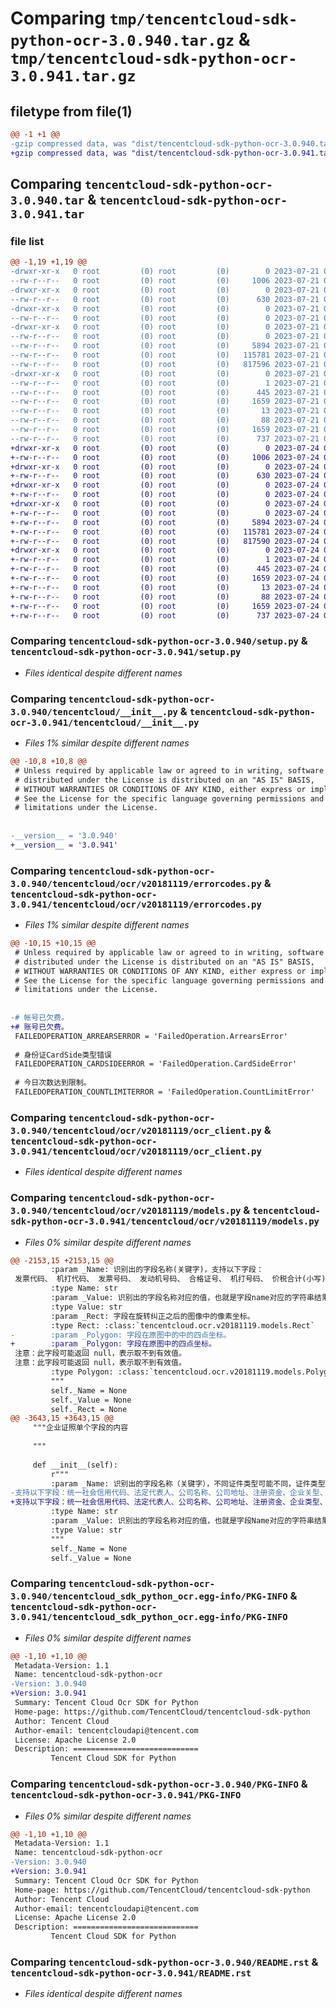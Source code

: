 # Comparing `tmp/tencentcloud-sdk-python-ocr-3.0.940.tar.gz` & `tmp/tencentcloud-sdk-python-ocr-3.0.941.tar.gz`

## filetype from file(1)

```diff
@@ -1 +1 @@
-gzip compressed data, was "dist/tencentcloud-sdk-python-ocr-3.0.940.tar", last modified: Fri Jul 21 00:47:05 2023, max compression
+gzip compressed data, was "dist/tencentcloud-sdk-python-ocr-3.0.941.tar", last modified: Mon Jul 24 00:41:16 2023, max compression
```

## Comparing `tencentcloud-sdk-python-ocr-3.0.940.tar` & `tencentcloud-sdk-python-ocr-3.0.941.tar`

### file list

```diff
@@ -1,19 +1,19 @@
-drwxr-xr-x   0 root         (0) root         (0)        0 2023-07-21 00:47:05.000000 tencentcloud-sdk-python-ocr-3.0.940/
--rw-r--r--   0 root         (0) root         (0)     1006 2023-07-21 00:47:05.000000 tencentcloud-sdk-python-ocr-3.0.940/setup.py
-drwxr-xr-x   0 root         (0) root         (0)        0 2023-07-21 00:47:05.000000 tencentcloud-sdk-python-ocr-3.0.940/tencentcloud/
--rw-r--r--   0 root         (0) root         (0)      630 2023-07-21 00:47:05.000000 tencentcloud-sdk-python-ocr-3.0.940/tencentcloud/__init__.py
-drwxr-xr-x   0 root         (0) root         (0)        0 2023-07-21 00:47:05.000000 tencentcloud-sdk-python-ocr-3.0.940/tencentcloud/ocr/
--rw-r--r--   0 root         (0) root         (0)        0 2023-07-21 00:47:05.000000 tencentcloud-sdk-python-ocr-3.0.940/tencentcloud/ocr/__init__.py
-drwxr-xr-x   0 root         (0) root         (0)        0 2023-07-21 00:47:05.000000 tencentcloud-sdk-python-ocr-3.0.940/tencentcloud/ocr/v20181119/
--rw-r--r--   0 root         (0) root         (0)        0 2023-07-21 00:47:05.000000 tencentcloud-sdk-python-ocr-3.0.940/tencentcloud/ocr/v20181119/__init__.py
--rw-r--r--   0 root         (0) root         (0)     5894 2023-07-21 00:47:05.000000 tencentcloud-sdk-python-ocr-3.0.940/tencentcloud/ocr/v20181119/errorcodes.py
--rw-r--r--   0 root         (0) root         (0)   115781 2023-07-21 00:47:05.000000 tencentcloud-sdk-python-ocr-3.0.940/tencentcloud/ocr/v20181119/ocr_client.py
--rw-r--r--   0 root         (0) root         (0)   817596 2023-07-21 00:47:05.000000 tencentcloud-sdk-python-ocr-3.0.940/tencentcloud/ocr/v20181119/models.py
-drwxr-xr-x   0 root         (0) root         (0)        0 2023-07-21 00:47:05.000000 tencentcloud-sdk-python-ocr-3.0.940/tencentcloud_sdk_python_ocr.egg-info/
--rw-r--r--   0 root         (0) root         (0)        1 2023-07-21 00:47:05.000000 tencentcloud-sdk-python-ocr-3.0.940/tencentcloud_sdk_python_ocr.egg-info/dependency_links.txt
--rw-r--r--   0 root         (0) root         (0)      445 2023-07-21 00:47:05.000000 tencentcloud-sdk-python-ocr-3.0.940/tencentcloud_sdk_python_ocr.egg-info/SOURCES.txt
--rw-r--r--   0 root         (0) root         (0)     1659 2023-07-21 00:47:05.000000 tencentcloud-sdk-python-ocr-3.0.940/tencentcloud_sdk_python_ocr.egg-info/PKG-INFO
--rw-r--r--   0 root         (0) root         (0)       13 2023-07-21 00:47:05.000000 tencentcloud-sdk-python-ocr-3.0.940/tencentcloud_sdk_python_ocr.egg-info/top_level.txt
--rw-r--r--   0 root         (0) root         (0)       88 2023-07-21 00:47:05.000000 tencentcloud-sdk-python-ocr-3.0.940/setup.cfg
--rw-r--r--   0 root         (0) root         (0)     1659 2023-07-21 00:47:05.000000 tencentcloud-sdk-python-ocr-3.0.940/PKG-INFO
--rw-r--r--   0 root         (0) root         (0)      737 2023-07-21 00:47:05.000000 tencentcloud-sdk-python-ocr-3.0.940/README.rst
+drwxr-xr-x   0 root         (0) root         (0)        0 2023-07-24 00:41:16.000000 tencentcloud-sdk-python-ocr-3.0.941/
+-rw-r--r--   0 root         (0) root         (0)     1006 2023-07-24 00:41:16.000000 tencentcloud-sdk-python-ocr-3.0.941/setup.py
+drwxr-xr-x   0 root         (0) root         (0)        0 2023-07-24 00:41:16.000000 tencentcloud-sdk-python-ocr-3.0.941/tencentcloud/
+-rw-r--r--   0 root         (0) root         (0)      630 2023-07-24 00:41:16.000000 tencentcloud-sdk-python-ocr-3.0.941/tencentcloud/__init__.py
+drwxr-xr-x   0 root         (0) root         (0)        0 2023-07-24 00:41:16.000000 tencentcloud-sdk-python-ocr-3.0.941/tencentcloud/ocr/
+-rw-r--r--   0 root         (0) root         (0)        0 2023-07-24 00:41:16.000000 tencentcloud-sdk-python-ocr-3.0.941/tencentcloud/ocr/__init__.py
+drwxr-xr-x   0 root         (0) root         (0)        0 2023-07-24 00:41:16.000000 tencentcloud-sdk-python-ocr-3.0.941/tencentcloud/ocr/v20181119/
+-rw-r--r--   0 root         (0) root         (0)        0 2023-07-24 00:41:16.000000 tencentcloud-sdk-python-ocr-3.0.941/tencentcloud/ocr/v20181119/__init__.py
+-rw-r--r--   0 root         (0) root         (0)     5894 2023-07-24 00:41:16.000000 tencentcloud-sdk-python-ocr-3.0.941/tencentcloud/ocr/v20181119/errorcodes.py
+-rw-r--r--   0 root         (0) root         (0)   115781 2023-07-24 00:41:16.000000 tencentcloud-sdk-python-ocr-3.0.941/tencentcloud/ocr/v20181119/ocr_client.py
+-rw-r--r--   0 root         (0) root         (0)   817590 2023-07-24 00:41:16.000000 tencentcloud-sdk-python-ocr-3.0.941/tencentcloud/ocr/v20181119/models.py
+drwxr-xr-x   0 root         (0) root         (0)        0 2023-07-24 00:41:16.000000 tencentcloud-sdk-python-ocr-3.0.941/tencentcloud_sdk_python_ocr.egg-info/
+-rw-r--r--   0 root         (0) root         (0)        1 2023-07-24 00:41:16.000000 tencentcloud-sdk-python-ocr-3.0.941/tencentcloud_sdk_python_ocr.egg-info/dependency_links.txt
+-rw-r--r--   0 root         (0) root         (0)      445 2023-07-24 00:41:16.000000 tencentcloud-sdk-python-ocr-3.0.941/tencentcloud_sdk_python_ocr.egg-info/SOURCES.txt
+-rw-r--r--   0 root         (0) root         (0)     1659 2023-07-24 00:41:16.000000 tencentcloud-sdk-python-ocr-3.0.941/tencentcloud_sdk_python_ocr.egg-info/PKG-INFO
+-rw-r--r--   0 root         (0) root         (0)       13 2023-07-24 00:41:16.000000 tencentcloud-sdk-python-ocr-3.0.941/tencentcloud_sdk_python_ocr.egg-info/top_level.txt
+-rw-r--r--   0 root         (0) root         (0)       88 2023-07-24 00:41:16.000000 tencentcloud-sdk-python-ocr-3.0.941/setup.cfg
+-rw-r--r--   0 root         (0) root         (0)     1659 2023-07-24 00:41:16.000000 tencentcloud-sdk-python-ocr-3.0.941/PKG-INFO
+-rw-r--r--   0 root         (0) root         (0)      737 2023-07-24 00:41:16.000000 tencentcloud-sdk-python-ocr-3.0.941/README.rst
```

### Comparing `tencentcloud-sdk-python-ocr-3.0.940/setup.py` & `tencentcloud-sdk-python-ocr-3.0.941/setup.py`

 * *Files identical despite different names*

### Comparing `tencentcloud-sdk-python-ocr-3.0.940/tencentcloud/__init__.py` & `tencentcloud-sdk-python-ocr-3.0.941/tencentcloud/__init__.py`

 * *Files 1% similar despite different names*

```diff
@@ -10,8 +10,8 @@
 # Unless required by applicable law or agreed to in writing, software
 # distributed under the License is distributed on an "AS IS" BASIS,
 # WITHOUT WARRANTIES OR CONDITIONS OF ANY KIND, either express or implied.
 # See the License for the specific language governing permissions and
 # limitations under the License.
 
 
-__version__ = '3.0.940'
+__version__ = '3.0.941'
```

### Comparing `tencentcloud-sdk-python-ocr-3.0.940/tencentcloud/ocr/v20181119/errorcodes.py` & `tencentcloud-sdk-python-ocr-3.0.941/tencentcloud/ocr/v20181119/errorcodes.py`

 * *Files 1% similar despite different names*

```diff
@@ -10,15 +10,15 @@
 # Unless required by applicable law or agreed to in writing, software
 # distributed under the License is distributed on an "AS IS" BASIS,
 # WITHOUT WARRANTIES OR CONDITIONS OF ANY KIND, either express or implied.
 # See the License for the specific language governing permissions and
 # limitations under the License.
 
 
-# 帐号已欠费。
+# 账号已欠费。
 FAILEDOPERATION_ARREARSERROR = 'FailedOperation.ArrearsError'
 
 # 身份证CardSide类型错误
 FAILEDOPERATION_CARDSIDEERROR = 'FailedOperation.CardSideError'
 
 # 今日次数达到限制。
 FAILEDOPERATION_COUNTLIMITERROR = 'FailedOperation.CountLimitError'
```

### Comparing `tencentcloud-sdk-python-ocr-3.0.940/tencentcloud/ocr/v20181119/ocr_client.py` & `tencentcloud-sdk-python-ocr-3.0.941/tencentcloud/ocr/v20181119/ocr_client.py`

 * *Files identical despite different names*

### Comparing `tencentcloud-sdk-python-ocr-3.0.940/tencentcloud/ocr/v20181119/models.py` & `tencentcloud-sdk-python-ocr-3.0.941/tencentcloud/ocr/v20181119/models.py`

 * *Files 0% similar despite different names*

```diff
@@ -2153,15 +2153,15 @@
         :param _Name: 识别出的字段名称(关键字)，支持以下字段：
 发票代码、 机打代码、 发票号码、 发动机号码、 合格证号、 机打号码、 价税合计(小写)、 销货单位名称、 身份证号码/组织机构代码、 购买方名称、 销售方纳税人识别号、 购买方纳税人识别号、主管税务机关、 主管税务机关代码、 开票日期、 不含税价(小写)、 吨位、增值税税率或征收率、 车辆识别代号/车架号码、 增值税税额、 厂牌型号、 省、 市、 发票消费类型、 销售方电话、 销售方账号、 产地、 进口证明书号、 车辆类型、 机器编号、备注、开票人、限乘人数、商检单号、销售方地址、销售方开户银行、价税合计、发票类型。
         :type Name: str
         :param _Value: 识别出的字段名称对应的值，也就是字段name对应的字符串结果。
         :type Value: str
         :param _Rect: 字段在旋转纠正之后的图像中的像素坐标。
         :type Rect: :class:`tencentcloud.ocr.v20181119.models.Rect`
-        :param _Polygon: 字段在原图中的中的四点坐标。
+        :param _Polygon: 字段在原图中的四点坐标。
 注意：此字段可能返回 null，表示取不到有效值。
 注意：此字段可能返回 null，表示取不到有效值。
         :type Polygon: :class:`tencentcloud.ocr.v20181119.models.Polygon`
         """
         self._Name = None
         self._Value = None
         self._Rect = None
@@ -3643,15 +3643,15 @@
     """企业证照单个字段的内容
 
     """
 
     def __init__(self):
         r"""
         :param _Name: 识别出的字段名称（关键字），不同证件类型可能不同，证件类型包含企业登记证书、许可证书、企业执照、三证合一类证书；
-支持以下字段：统一社会信用代码、法定代表人、公司名称、公司地址、注册资金、企业关型、经营范围、成立日期、有效期、开办资金、经费来源、举办单位等；
+支持以下字段：统一社会信用代码、法定代表人、公司名称、公司地址、注册资金、企业类型、经营范围、成立日期、有效期、开办资金、经费来源、举办单位等；
         :type Name: str
         :param _Value: 识别出的字段名称对应的值，也就是字段Name对应的字符串结果。
         :type Value: str
         """
         self._Name = None
         self._Value = None
```

### Comparing `tencentcloud-sdk-python-ocr-3.0.940/tencentcloud_sdk_python_ocr.egg-info/PKG-INFO` & `tencentcloud-sdk-python-ocr-3.0.941/tencentcloud_sdk_python_ocr.egg-info/PKG-INFO`

 * *Files 0% similar despite different names*

```diff
@@ -1,10 +1,10 @@
 Metadata-Version: 1.1
 Name: tencentcloud-sdk-python-ocr
-Version: 3.0.940
+Version: 3.0.941
 Summary: Tencent Cloud Ocr SDK for Python
 Home-page: https://github.com/TencentCloud/tencentcloud-sdk-python
 Author: Tencent Cloud
 Author-email: tencentcloudapi@tencent.com
 License: Apache License 2.0
 Description: ============================
         Tencent Cloud SDK for Python
```

### Comparing `tencentcloud-sdk-python-ocr-3.0.940/PKG-INFO` & `tencentcloud-sdk-python-ocr-3.0.941/PKG-INFO`

 * *Files 0% similar despite different names*

```diff
@@ -1,10 +1,10 @@
 Metadata-Version: 1.1
 Name: tencentcloud-sdk-python-ocr
-Version: 3.0.940
+Version: 3.0.941
 Summary: Tencent Cloud Ocr SDK for Python
 Home-page: https://github.com/TencentCloud/tencentcloud-sdk-python
 Author: Tencent Cloud
 Author-email: tencentcloudapi@tencent.com
 License: Apache License 2.0
 Description: ============================
         Tencent Cloud SDK for Python
```

### Comparing `tencentcloud-sdk-python-ocr-3.0.940/README.rst` & `tencentcloud-sdk-python-ocr-3.0.941/README.rst`

 * *Files identical despite different names*

